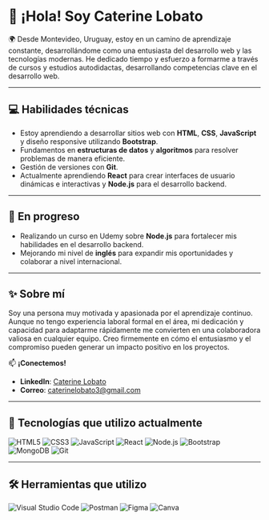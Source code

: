 # 👋 ¡Hola! Soy Caterine Lobato  

🌍 Desde Montevideo, Uruguay, estoy en un camino de aprendizaje constante, desarrollándome como una entusiasta del desarrollo web y las tecnologías modernas. He dedicado tiempo y esfuerzo a formarme a través de cursos y estudios autodidactas, desarrollando competencias clave en el desarrollo web.  

---

## 💻 **Habilidades técnicas**  
- Estoy aprendiendo a desarrollar sitios web con **HTML**, **CSS**, **JavaScript** y diseño responsive utilizando **Bootstrap**.  
- Fundamentos en **estructuras de datos** y **algoritmos** para resolver problemas de manera eficiente.  
- Gestión de versiones con **Git**.  
- Actualmente aprendiendo **React** para crear interfaces de usuario dinámicas e interactivas y **Node.js** para el desarrollo backend.  

---

## 🚀 **En progreso**  
- Realizando un curso en Udemy sobre **Node.js** para fortalecer mis habilidades en el desarrollo backend.  
- Mejorando mi nivel de **inglés** para expandir mis oportunidades y colaborar a nivel internacional.  

---

## ✨ **Sobre mí**  
Soy una persona muy motivada y apasionada por el aprendizaje continuo. Aunque no tengo experiencia laboral formal en el área, mi dedicación y capacidad para adaptarme rápidamente me convierten en una colaboradora valiosa en cualquier equipo. Creo firmemente en cómo el entusiasmo y el compromiso pueden generar un impacto positivo en los proyectos.  

📫 **¡Conectemos!**  
- **LinkedIn**: [Caterine Lobato](https://www.linkedin.com/in/caterine-lobato-a72ba02a5/)  
- **Correo**: [caterinelobato3@gmail.com](mailto:caterinelobato3@gmail.com)  

---

## 🌟 Tecnologías que utilizo actualmente  

<div>
  <img alt="HTML5" src="https://img.shields.io/badge/html5-%23E34F26.svg?style=for-the-badge&logo=html5&logoColor=white"/>
  <img alt="CSS3" src="https://img.shields.io/badge/css3-%231572B6.svg?style=for-the-badge&logo=css3&logoColor=white"/>
  <img alt="JavaScript" src="https://img.shields.io/badge/javascript-%23323330.svg?style=for-the-badge&logo=javascript&logoColor=%23F7DF1E"/>
  <img alt="React" src="https://img.shields.io/badge/react-%2320232a.svg?style=for-the-badge&logo=react&logoColor=%2361DAFB"/>
  <img alt="Node.js" src="https://img.shields.io/badge/node.js-%2343853D.svg?style=for-the-badge&logo=node-dot-js&logoColor=white"/>
  <img alt="Bootstrap" src="https://img.shields.io/badge/Bootstrap-563D7C?style=for-the-badge&logo=bootstrap&logoColor=white"/>
  <img alt="MongoDB" src="https://img.shields.io/badge/MongoDB-%234ea94b.svg?style=for-the-badge&logo=mongodb&logoColor=white"/>
  <img alt="Git" src="https://img.shields.io/badge/git-%23F05033.svg?style=for-the-badge&logo=git&logoColor=white"/>
</div>  

---

## 🛠️ Herramientas que utilizo  

<div>
  <img alt="Visual Studio Code" src="https://img.shields.io/badge/Visual_Studio_Code-0078D4?style=for-the-badge&logo=visual%20studio%20code&logoColor=white"/>
  <img alt="Postman" src="https://img.shields.io/badge/Postman-FF6C37?style=for-the-badge&logo=postman&logoColor=white"/>
  <img alt="Figma" src="https://img.shields.io/badge/Figma-F24E1E?style=for-the-badge&logo=figma&logoColor=white"/>
  <img alt="Canva" src="https://img.shields.io/badge/Canva-%2300C4CC.svg?style=for-the-badge&logo=Canva&logoColor=white"/>
</div>  
